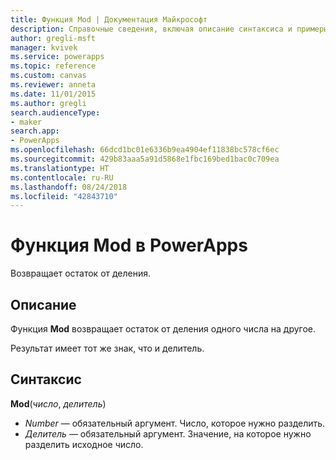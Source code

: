 ```yaml
---
title: Функция Mod | Документация Майкрософт
description: Справочные сведения, включая описание синтаксиса и примеры, относительно функции Mod в PowerApps
author: gregli-msft
manager: kvivek
ms.service: powerapps
ms.topic: reference
ms.custom: canvas
ms.reviewer: anneta
ms.date: 11/01/2015
ms.author: gregli
search.audienceType:
- maker
search.app:
- PowerApps
ms.openlocfilehash: 66dcd1bc01e6336b9ea4904ef11838bc578cf6ec
ms.sourcegitcommit: 429b83aaa5a91d5868e1fbc169bed1bac0c709ea
ms.translationtype: HT
ms.contentlocale: ru-RU
ms.lasthandoff: 08/24/2018
ms.locfileid: "42843710"
---
```

# <a name="mod-function-in-powerapps"></a>Функция Mod в PowerApps
Возвращает остаток от деления.

## <a name="description"></a>Описание
Функция **Mod** возвращает остаток от деления одного числа на другое.

Результат имеет тот же знак, что и делитель.

## <a name="syntax"></a>Синтаксис
**Mod**(*число*, *делитель*)

* *Number* — обязательный аргумент. Число, которое нужно разделить.
* *Делитель* — обязательный аргумент.  Значение, на которое нужно разделить исходное число.

